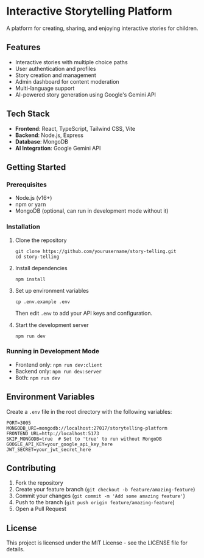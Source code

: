# Interactive Storytelling Platform

A platform for creating, sharing, and enjoying interactive stories for children.

## Features

- Interactive stories with multiple choice paths
- User authentication and profiles
- Story creation and management
- Admin dashboard for content moderation
- Multi-language support
- AI-powered story generation using Google's Gemini API

## Tech Stack

- **Frontend**: React, TypeScript, Tailwind CSS, Vite
- **Backend**: Node.js, Express
- **Database**: MongoDB
- **AI Integration**: Google Gemini API

## Getting Started

### Prerequisites

- Node.js (v16+)
- npm or yarn
- MongoDB (optional, can run in development mode without it)

### Installation

1. Clone the repository
   ```
   git clone https://github.com/yourusername/story-telling.git
   cd story-telling
   ```

2. Install dependencies
   ```
   npm install
   ```

3. Set up environment variables
   ```
   cp .env.example .env
   ```
   Then edit `.env` to add your API keys and configuration.

4. Start the development server
   ```
   npm run dev
   ```

### Running in Development Mode

- Frontend only: `npm run dev:client`
- Backend only: `npm run dev:server`
- Both: `npm run dev`

## Environment Variables

Create a `.env` file in the root directory with the following variables:

```
PORT=3005
MONGODB_URI=mongodb://localhost:27017/storytelling-platform
FRONTEND_URL=http://localhost:5173
SKIP_MONGODB=true  # Set to 'true' to run without MongoDB
GOOGLE_API_KEY=your_google_api_key_here
JWT_SECRET=your_jwt_secret_here
```

## Contributing

1. Fork the repository
2. Create your feature branch (`git checkout -b feature/amazing-feature`)
3. Commit your changes (`git commit -m 'Add some amazing feature'`)
4. Push to the branch (`git push origin feature/amazing-feature`)
5. Open a Pull Request

## License

This project is licensed under the MIT License - see the LICENSE file for details.

